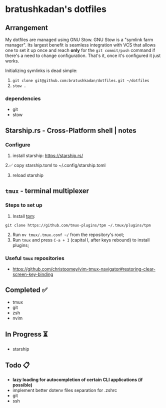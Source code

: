 # bratushkadan's dotfiles

## Arrangement

My dotfiles are managed using GNU Stow. GNU Stow is a "symlink farm manager". Its largest benefit is seamless integration with VCS that allows one to set it up once and reach **only** for the `git commit/push` command if there's a need to change configuration. That's it, once it's configured it just works.

Initializing symlinks is dead simple:

1. `git clone git@github.com:bratushkadan/dotfiles.git ~/dotfiles`
2. `stow .`

### dependencies

- git
- stow

## Starship.rs - Cross-Platform shell | notes

### Configure

1. install starship: https://starship.rs/

2.✅ copy starship.toml to ~/.config/starship.toml

3. reload starship

## `tmux` - terminal multiplexer

### Steps to set up

1. Install [tpm](https://github.com/tmux-plugins/tpm):

```shell
git clone https://github.com/tmux-plugins/tpm ~/.tmux/plugins/tpm
```

2. Run `mv tmux/.tmux.conf ~/` from the repository's root;
3. Run `tmux` and press `C-a + I` (capital I, after keys rebound) to install plugins;

### Useful `tmux` repositories

- https://github.com/christoomey/vim-tmux-navigator#restoring-clear-screen-key-binding

## Completed ✅

- tmux
- git
- zsh
- nvim

## In Progress ⏳

- starship

## Todo 📋

- **lazy loading for autocompletion of certain CLI applications (if possible)**
- implement better dotenv files separation for .zshrc
- git
- ssh

